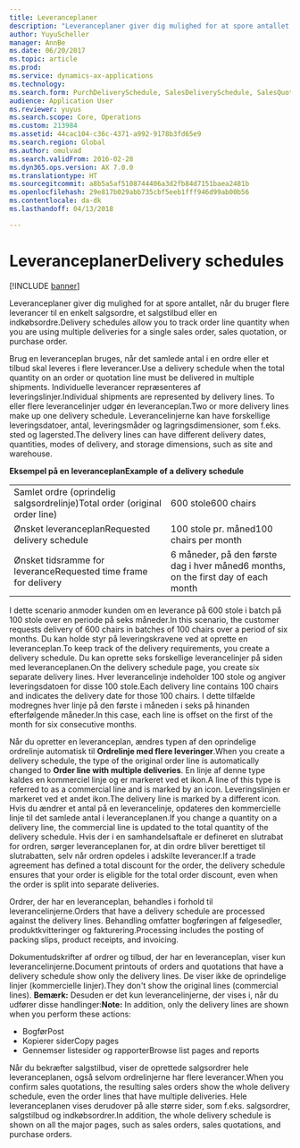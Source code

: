 ```yaml
---
title: Leveranceplaner
description: "Leveranceplaner giver dig mulighed for at spore antallet, når du bruger flere leverancer til en enkelt salgsordre, et salgstilbud eller en indkøbsordre."
author: YuyuScheller
manager: AnnBe
ms.date: 06/20/2017
ms.topic: article
ms.prod: 
ms.service: dynamics-ax-applications
ms.technology: 
ms.search.form: PurchDeliverySchedule, SalesDeliverySchedule, SalesQuotationDeliverySchedule
audience: Application User
ms.reviewer: yuyus
ms.search.scope: Core, Operations
ms.custom: 213984
ms.assetid: 44cac104-c36c-4371-a992-9178b3fd65e9
ms.search.region: Global
ms.author: omulvad
ms.search.validFrom: 2016-02-28
ms.dyn365.ops.version: AX 7.0.0
ms.translationtype: HT
ms.sourcegitcommit: a8b5a5af5108744406a3d2fb84d7151baea2481b
ms.openlocfilehash: 29e817b029abb735cbf5eeb1fff946d99ab00b56
ms.contentlocale: da-dk
ms.lasthandoff: 04/13/2018

---
```


# <a name="delivery-schedules"></a><span data-ttu-id="ec2aa-103">Leveranceplaner</span><span class="sxs-lookup"><span data-stu-id="ec2aa-103">Delivery schedules</span></span>

[!INCLUDE [banner](../includes/banner.md)]

<span data-ttu-id="ec2aa-104">Leveranceplaner giver dig mulighed for at spore antallet, når du bruger flere leverancer til en enkelt salgsordre, et salgstilbud eller en indkøbsordre.</span><span class="sxs-lookup"><span data-stu-id="ec2aa-104">Delivery schedules allow you to track order line quantity when you are using multiple deliveries for a single sales order, sales quotation, or purchase order.</span></span>

<span data-ttu-id="ec2aa-105">Brug en leveranceplan bruges, når det samlede antal i en ordre eller et tilbud skal leveres i flere leverancer.</span><span class="sxs-lookup"><span data-stu-id="ec2aa-105">Use a delivery schedule when the total quantity on an order or quotation line must be delivered in multiple shipments.</span></span> <span data-ttu-id="ec2aa-106">Individuelle leverancer repræsenteres af leveringslinjer.</span><span class="sxs-lookup"><span data-stu-id="ec2aa-106">Individual shipments are represented by delivery lines.</span></span> <span data-ttu-id="ec2aa-107">To eller flere leverancelinjer udgør én leveranceplan.</span><span class="sxs-lookup"><span data-stu-id="ec2aa-107">Two or more delivery lines make up one delivery schedule.</span></span> <span data-ttu-id="ec2aa-108">Leverancelinjerne kan have forskellige leveringsdatoer, antal, leveringsmåder og lagringsdimensioner, som f.eks. sted og lagersted.</span><span class="sxs-lookup"><span data-stu-id="ec2aa-108">The delivery lines can have different delivery dates, quantities, modes of delivery, and storage dimensions, such as site and warehouse.</span></span>  

<span data-ttu-id="ec2aa-109">**Eksempel på en leveranceplan**</span><span class="sxs-lookup"><span data-stu-id="ec2aa-109">**Example of a delivery schedule**</span></span>

|                                   |                                          |
|-----------------------------------|------------------------------------------|
| <span data-ttu-id="ec2aa-110">Samlet ordre (oprindelig salgsordrelinje)</span><span class="sxs-lookup"><span data-stu-id="ec2aa-110">Total order (original order line)</span></span> | <span data-ttu-id="ec2aa-111">600 stole</span><span class="sxs-lookup"><span data-stu-id="ec2aa-111">600 chairs</span></span>                               |
| <span data-ttu-id="ec2aa-112">Ønsket leveranceplan</span><span class="sxs-lookup"><span data-stu-id="ec2aa-112">Requested delivery schedule</span></span>       | <span data-ttu-id="ec2aa-113">100 stole pr. måned</span><span class="sxs-lookup"><span data-stu-id="ec2aa-113">100 chairs per month</span></span>                     |
| <span data-ttu-id="ec2aa-114">Ønsket tidsramme for leverance</span><span class="sxs-lookup"><span data-stu-id="ec2aa-114">Requested time frame for delivery</span></span> | <span data-ttu-id="ec2aa-115">6 måneder, på den første dag i hver måned</span><span class="sxs-lookup"><span data-stu-id="ec2aa-115">6 months, on the first day of each month</span></span> |

<span data-ttu-id="ec2aa-116">I dette scenario anmoder kunden om en leverance på 600 stole i batch på 100 stole over en periode på seks måneder.</span><span class="sxs-lookup"><span data-stu-id="ec2aa-116">In this scenario, the customer requests delivery of 600 chairs in batches of 100 chairs over a period of six months.</span></span> <span data-ttu-id="ec2aa-117">Du kan holde styr på leveringskravene ved at oprette en leveranceplan.</span><span class="sxs-lookup"><span data-stu-id="ec2aa-117">To keep track of the delivery requirements, you create a delivery schedule.</span></span> <span data-ttu-id="ec2aa-118">Du kan oprette seks forskellige leverancelinjer på siden med leveranceplanen.</span><span class="sxs-lookup"><span data-stu-id="ec2aa-118">On the delivery schedule page, you create six separate delivery lines.</span></span> <span data-ttu-id="ec2aa-119">Hver leverancelinje indeholder 100 stole og angiver leveringsdatoen for disse 100 stole.</span><span class="sxs-lookup"><span data-stu-id="ec2aa-119">Each delivery line contains 100 chairs and indicates the delivery date for those 100 chairs.</span></span> <span data-ttu-id="ec2aa-120">I dette tilfælde modregnes hver linje på den første i måneden i seks på hinanden efterfølgende måneder.</span><span class="sxs-lookup"><span data-stu-id="ec2aa-120">In this case, each line is offset on the first of the month for six consecutive months.</span></span>  

<span data-ttu-id="ec2aa-121">Når du opretter en leveranceplan, ændres typen af den oprindelige ordrelinje automatisk til **Ordrelinje med flere leveringer**.</span><span class="sxs-lookup"><span data-stu-id="ec2aa-121">When you create a delivery schedule, the type of the original order line is automatically changed to **Order line with multiple deliveries**.</span></span> <span data-ttu-id="ec2aa-122">En linje af denne type kaldes en kommerciel linje og er markeret ved et ikon.</span><span class="sxs-lookup"><span data-stu-id="ec2aa-122">A line of this type is referred to as a commercial line and is marked by an icon.</span></span> <span data-ttu-id="ec2aa-123">Leveringslinjen er markeret ved et andet ikon.</span><span class="sxs-lookup"><span data-stu-id="ec2aa-123">The delivery line is marked by a different icon.</span></span> <span data-ttu-id="ec2aa-124">Hvis du ændrer et antal på en leverancelinje, opdateres den kommercielle linje til det samlede antal i leveranceplanen.</span><span class="sxs-lookup"><span data-stu-id="ec2aa-124">If you change a quantity on a delivery line, the commercial line is updated to the total quantity of the delivery schedule.</span></span> <span data-ttu-id="ec2aa-125">Hvis der i en samhandelsaftale er defineret en slutrabat for ordren, sørger leveranceplanen for, at din ordre bliver berettiget til slutrabatten, selv når ordren opdeles i adskilte leverancer.</span><span class="sxs-lookup"><span data-stu-id="ec2aa-125">If a trade agreement has defined a total discount for the order, the delivery schedule ensures that your order is eligible for the total order discount, even when the order is split into separate deliveries.</span></span>  

<span data-ttu-id="ec2aa-126">Ordrer, der har en leveranceplan, behandles i forhold til leverancelinjerne.</span><span class="sxs-lookup"><span data-stu-id="ec2aa-126">Orders that have a delivery schedule are processed against the delivery lines.</span></span> <span data-ttu-id="ec2aa-127">Behandling omfatter bogføringen af følgesedler, produktkvitteringer og fakturering.</span><span class="sxs-lookup"><span data-stu-id="ec2aa-127">Processing includes the posting of packing slips, product receipts, and invoicing.</span></span>  

<span data-ttu-id="ec2aa-128">Dokumentudskrifter af ordrer og tilbud, der har en leveranceplan, viser kun leverancelinjerne.</span><span class="sxs-lookup"><span data-stu-id="ec2aa-128">Document printouts of orders and quotations that have a delivery schedule show only the delivery lines.</span></span> <span data-ttu-id="ec2aa-129">De viser ikke de oprindelige linjer (kommercielle linjer).</span><span class="sxs-lookup"><span data-stu-id="ec2aa-129">They don't show the original lines (commercial lines).</span></span> <span data-ttu-id="ec2aa-130">**Bemærk:** Desuden er det kun leverancelinjerne, der vises i, når du udfører disse handlinger:</span><span class="sxs-lookup"><span data-stu-id="ec2aa-130">**Note:** In addition, only the delivery lines are shown when you perform these actions:</span></span>

-   <span data-ttu-id="ec2aa-131">Bogfør</span><span class="sxs-lookup"><span data-stu-id="ec2aa-131">Post</span></span>
-   <span data-ttu-id="ec2aa-132">Kopierer sider</span><span class="sxs-lookup"><span data-stu-id="ec2aa-132">Copy pages</span></span>
-   <span data-ttu-id="ec2aa-133">Gennemser listesider og rapporter</span><span class="sxs-lookup"><span data-stu-id="ec2aa-133">Browse list pages and reports</span></span>

<span data-ttu-id="ec2aa-134">Når du bekræfter salgstilbud, viser de oprettede salgsordrer hele leveranceplanen, også selvom ordrelinjerne har flere leverancer.</span><span class="sxs-lookup"><span data-stu-id="ec2aa-134">When you confirm sales quotations, the resulting sales orders show the whole delivery schedule, even the order lines that have multiple deliveries.</span></span> <span data-ttu-id="ec2aa-135">Hele leveranceplanen vises derudover på alle større sider, som f.eks. salgsordrer, salgstilbud og indkøbsordrer.</span><span class="sxs-lookup"><span data-stu-id="ec2aa-135">In addition, the whole delivery schedule is shown on all the major pages, such as sales orders, sales quotations, and purchase orders.</span></span>




